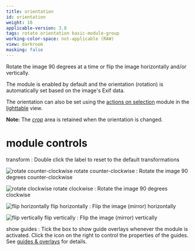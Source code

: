 ```yaml
---
title: orientation
id: orientation
weight: 10
applicable-version: 3.8
tags: rotate orientation basic-module-group
working-color-space: not-applicable (RAW)
view: darkroom
masking: false
---
```


Rotate the image 90 degrees at a time or flip the image horizontally and/or vertically.

The module is enabled by default and the orientation (rotation) is automatically set based on the image's Exif data.

The orientation can also be set using the [actions on selection](../utility-modules/lighttable/selected-image.md) module in the [lighttable](../../lighttable/_index.md) view.

**Note:** The [_crop_](./crop.md) area is retained when the orientation is changed.

# module controls

transform
: Double click the label to reset to the default transformations

![rotate counter-clockwise](./orientation/rotate-counter-clockwise.png#icon) rotate counter-clockwise
: Rotate the image 90 degrees counter-clockwise

![rotate clockwise](./orientation/rotate-clockwise.png#icon) rotate clockwise
: Rotate the image 90 degrees clockwise

![flip horizontally](./orientation/flip-horizontal.png#icon) flip horizontally
: Flip the image (mirror) horizontally

![flip vertically](./orientation/flip-vertical.png#icon) flip vertically
: Flip the image (mirror) vertically

show guides
: Tick the box to show guide overlays whenever the module is activated. Click the icon on the right to control the properties of the guides. See [guides & overlays](../utility-modules/darkroom/guides-overlays.md) for details.
